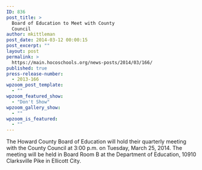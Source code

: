 ```yaml
---
ID: 836
post_title: >
  Board of Education to Meet with County
  Council
author: mkittleman
post_date: 2014-03-12 00:00:15
post_excerpt: ""
layout: post
permalink: >
  https://main.hocoschools.org/news-posts/2014/03/166/
published: true
press-release-number:
  - 2013-166
wpzoom_post_template:
  - ""
wpzoom_featured_show:
  - "Don't Show"
wpzoom_gallery_show:
  - ""
wpzoom_is_featured:
  - ""
---
```

The Howard County Board of Education will hold their quarterly meeting with the County Council at 3:00 p.m. on Tuesday, March 25, 2014. The meeting will be held in Board Room B at the Department of Education, 10910 Clarksville Pike in Ellicott City.